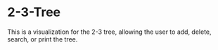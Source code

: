 # 2-3-Tree
This is a visualization for the 2-3 tree, allowing the user to add, delete, search, or print the tree.

